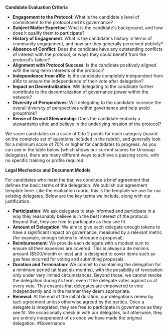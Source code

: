 **Candidate Evaluation Criteria**

- **Engagement to the Protocol**: What is the candidate's level of commitment to the protocol and its governance?
- **Subject Matter Expertise**: What is the candidate's background, and how does it qualify them to participate?
- **History of Engagement**: What is the candidate's history in terms of community engagement, and how are they generally perceived publicly?
- **Absence of Conflict**: Does the candidate have any outstanding conflicts of interest with the protocol, or ways they could benefit from the protocol's failure?
- **Alignment with Protocol Success**: Is the candidate positively aligned with the long-term interests of the protocol?
- **Independence from a16z**: Is the candidate completely independent from a16z to ensure the independence of their vote after delegation?
- **Impact on Decentralization**: Will delegating to the candidate further contribute to the decentralization of governance power within the network?
- **Diversity of Perspectives**: Will delegating to the candidate increase the overall diversity of perspectives within governance and help avoid groupthink?
- **Sense of Overall Stewardship**: Does the candidate embody a stewardship ethic and believe in the underlying mission of the protocol?

We score candidates on a scale of 0 to 2 points for each category (based on the complete set of questions included in the rubric), and generally look for a minimum score of 70% or higher for candidates to progress. As you can see in the table below (which shows our current scores for Uniswap delegates), there are many different ways to achieve a passing score, with no specific training or profile required.

**Legal Mechanics and Document Models**

For candidates who meet the bar, we conclude a brief agreement that defines the basic terms of the delegation. We publish our agreement template here. Like the evaluation rubric, this is the template we use for our existing delegates. Below are the key terms we include, along with our justification:

- **Participation**: We ask delegates to stay informed and participate in a way they reasonably believe is in the best interest of the protocol. Beyond that, they are free to participate as they see fit.
- **Amount of Delegation**: We aim to give each delegate enough tokens to have a significant impact on governance, measured by a relevant metric (for example, enough tokens to introduce a proposal).
- **Reimbursement**: We provide each delegate with a modest sum to ensure all their expenses are covered. This is always a de minimis amount ($500/month or less) and is designed to cover items such as gas fees incurred for voting and submitting proposals.
- **Duration and Termination**: We commit to maintaining the delegation for a minimum period (at least six months), with the possibility of revocation only under very limited circumstances. Beyond those, we cannot revoke the delegation during its term, even if the delegate votes against us at every vote. This ensures that delegates are empowered to vote independently and in the manner they deem appropriate.
- **Renewal**: At the end of the initial duration, our delegations renew by tacit agreement unless otherwise agreed by the parties. Once a delegate is integrated, they are free to participate in governance as they see fit. We occasionally check in with our delegates, but otherwise, they are entirely independent of us once we have made the original delegation.
#Governance 
